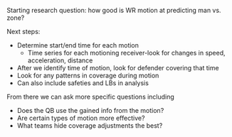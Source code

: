 Starting research question: how good is WR motion at predicting man vs. zone?

Next steps:

- Determine start/end time for each motion
    - Time series for each motioning receiver-look for changes in speed, acceleration, distance
- After we identify time of motion, look for defender covering that time
- Look for any patterns in coverage during motion
- Can also include safeties and LBs in analysis

From there we can ask more specific questions including

- Does the QB use the gained info from the motion?
- Are certain types of motion more effective?
- What teams hide coverage adjustments the best?


